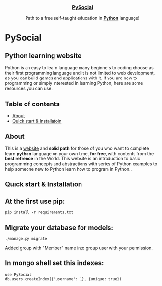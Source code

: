 <a href='http://pysocial.com'><h3 align="center">PySocial</h3></a>
<p align="center">
  Path to a free self-taught education in <a href='http://python.org'><strong>Python</strong></a> language!
</p>


# PySocial
## Python learning website
Python is an easy to learn language many beginners to coding choose as their first programming language and it is not limited to web development, as you can build games and applications with it. If you are new to programming or simply interested in learning Python, here are some resources you can use.

## Table of contents

* [About](#about)
* [Quick start & Installatoin](#quick-start)


## About
This is a [website](http://pysocial.com) and **solid path** for those of you who want to complete learn **python** language on your own time, **for free**, with contents from the **best refrence** in the World.
This website is an introduction to basic programming concepts and abstractions with series of Python examples to help someone new to Python learn how to program in Python..


## Quick start & Installation

At the first use pip:
-----------
```
pip install -r requirements.txt
```

Migrate your database for models:
-----------

```
./manage.py migrate
```

Added group with "Member" name into group user with your permission.

In mongo shell set this indexes:
-----------
```
use PySocial
db.users.createIndex({'username': 1}, {unique: true})
```
